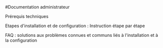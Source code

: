 #Documentation administrateur

Prérequis techniques

Etapes d'installation et de configuration : Instruction étape par étape

FAQ : solutions aux problèmes connues et communs liés à l'installation et à la configuration